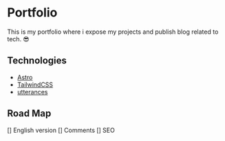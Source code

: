 # Portfolio

This is my portfolio where i expose my projects and publish blog related to tech. 😎

## Technologies
- [Astro](https://docs.astro.build/)
- [TailwindCSS](https://tailwindcss.com/docs)
- [utterances](https://utteranc.es/)

## Road Map
[] English version
[] Comments
[] SEO

